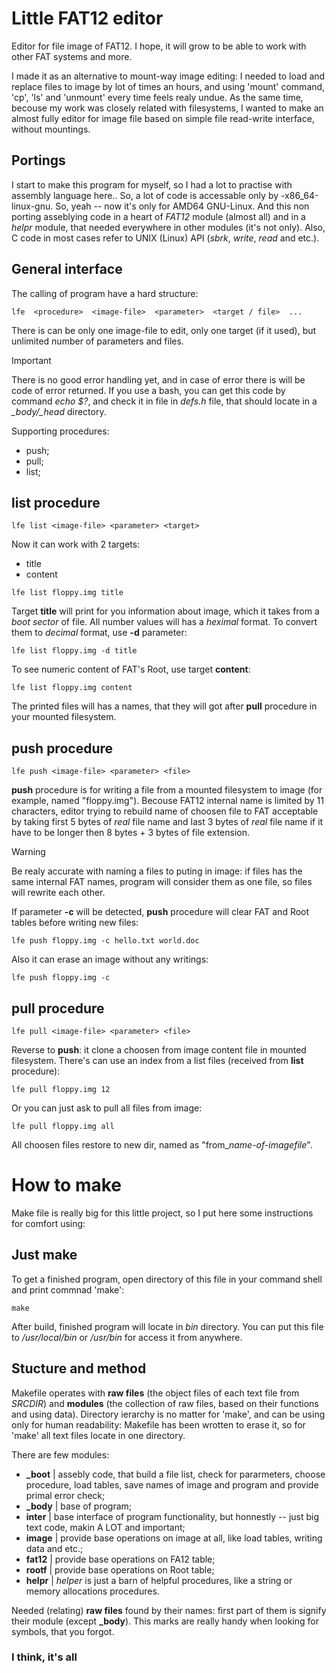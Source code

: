 # Little FAT12 editor


Editor for file image of FAT12. I hope, it will grow to be able to work with other FAT systems and more.

I made it as an alternative to mount-way image editing: I needed to load and replace files to image by lot of times an hours, and using 'mount' command, 'cp', 'ls' and 'unmount' every time feels realy undue. As the same time, becouse my work was closely related with filesystems, I wanted to make an almost fully editor for image file based on simple file read-write interface, without mountings. 

## Portings

I start to make this program for myself, so I had a lot to practise with assembly language here.. So, a lot of code is accessable only by -x86\_64-linux-gnu. So, yeah -- now it's only for AMD64 GNU-Linux. And this non porting asseblying code in a heart of *FAT12* module (almost all) and in a *helpr* module, that needed everywhere in other modules (it's not only). Also, C code in most cases refer to UNIX (Linux) API (*sbrk*, *write*, *read* and etc.).

## General interface

The calling of program have a hard structure:
```
lfe  <procedure>  <image-file>  <parameter>  <target / file>  ...
```
There is can be only one image-file to edit, only one target (if it used), but unlimited number of parameters and files. 
> [!IMPORTANT]
> There is no good error handling yet, and in case of error there is will be code of error returned. If you use a bash, you can get this code by command *echo $?*, and check it in file in *defs.h* file, that should locate in a *\_body/\_head* directory.

Supporting procedures:
- push;
- pull;
- list;




## **list** procedure
```
lfe list <image-file> <parameter> <target>
```
Now it can work with 2 targets:
- title
- content

```
lfe list floppy.img title
```
Target **title** will print for you information about image, which it takes from a *boot sector* of file. All number values will has a *heximal* format. To convert them to *decimal* format, use **-d** parameter:
```
lfe list floppy.img -d title
```
To see numeric content of FAT's Root, use target **content**:
```
lfe list floppy.img content
```
The printed files will has a names, that they will got after **pull** procedure in your mounted filesystem. 



## **push** procedure
```
lfe push <image-file> <parameter> <file>
```
**push** procedure is for writing a file from a mounted filesystem to image (for example, named "floppy.img"). Becouse FAT12 internal name is limited by 11 characters, editor trying to rebuild name of choosen file to FAT acceptable by taking first 5 bytes of *real* file name and last 3 bytes of *real* file name if it have to be longer then 8 bytes + 3 bytes of file extension. 
> [!WARNING]
> Be realy accurate with naming a files to puting in image: if files has the same internal FAT names, program will consider them as one file, so files will rewrite each other.

If parameter **-c** will be detected, **push** procedure will clear FAT and Root tables before writing new files:
```
lfe push floppy.img -c hello.txt world.doc
```
Also it can erase an image without any writings:
```
lfe push floppy.img -c 
```



## **pull** procedure
```
lfe pull <image-file> <parameter> <file>
```
Reverse to **push**: it clone a choosen from image content file in mounted filesystem. There's can use an index from a list files (received from **list** procedure):
```
lfe pull floppy.img 12
```
Or you can just ask to pull all files from image:
```
lfe pull floppy.img all
```
All choosen files restore to new dir, named as "from\_*name-of-imagefile*".






# How to **make**
Make file is really big for this little project, so I put here some instructions for comfort using:



## Just make
To get a finished program, open directory of this file in your command shell and print commnad 'make':
```
make
```
After build, finished program will locate in *bin* directory. You can put this file to */usr/local/bin* or */usr/bin* for access it from anywhere.



## Stucture and method
Makefile operates with **raw files** (the object files of each text file from *SRCDIR*) and **modules** (the collection of raw files, based on their functions and using data). Directory ierarchy is no matter for 'make', and can be using only for human readability: Makefile has been wrotten to erase it, so for 'make' all text files locate in one directory. 

There are few modules:
- **\_boot** | assebly code, that build a file list, check for pararmeters, choose procedure, load tables, save names of image and program and provide primal error check;
- **\_body** | base of program;
- **inter** | base interface of program functionality, but honnestly -- just big text code, makin A LOT and important;
- **image** | provide base operations on image at all, like load tables, writing data and etc.;
- **fat12** | provide base operations on FA12 table;
- **rootf** | provide base operations on Root table;
- **helpr** | *helper* is just a barn of helpful procedures, like a string or memory allocations procedures.

Needed (relating) **raw files** found by their names: first part of them is signify their module (except **\_body**). This marks are really handy when looking for symbols, that you forgot. 




### I think, it's all

